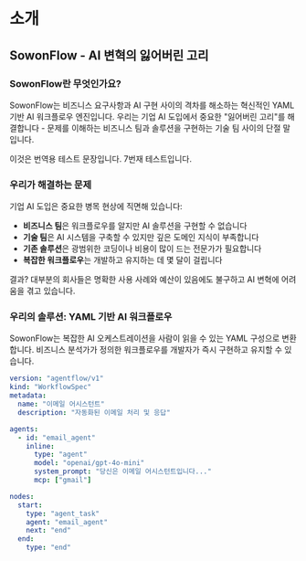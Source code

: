 # 소개

## SowonFlow - AI 변혁의 잃어버린 고리

### SowonFlow란 무엇인가요?

SowonFlow는 비즈니스 요구사항과 AI 구현 사이의 격차를 해소하는 혁신적인 YAML 기반 AI 워크플로우 엔진입니다. 우리는 기업 AI 도입에서 중요한 "잃어버린 고리"를 해결합니다 - 문제를 이해하는 비즈니스 팀과 솔루션을 구현하는 기술 팀 사이의 단절 말입니다.

이것은 번역용 테스트 문장입니다.
7번재 테스트입니다.

### 우리가 해결하는 문제

기업 AI 도입은 중요한 병목 현상에 직면해 있습니다:

* **비즈니스 팀**은 워크플로우를 알지만 AI 솔루션을 구현할 수 없습니다
* **기술 팀**은 AI 시스템을 구축할 수 있지만 깊은 도메인 지식이 부족합니다
* **기존 솔루션**은 광범위한 코딩이나 비용이 많이 드는 전문가가 필요합니다
* **복잡한 워크플로우**는 개발하고 유지하는 데 몇 달이 걸립니다

결과? 대부분의 회사들은 명확한 사용 사례와 예산이 있음에도 불구하고 AI 변혁에 어려움을 겪고 있습니다.

### 우리의 솔루션: YAML 기반 AI 워크플로우

SowonFlow는 복잡한 AI 오케스트레이션을 사람이 읽을 수 있는 YAML 구성으로 변환합니다. 비즈니스 분석가가 정의한 워크플로우를 개발자가 즉시 구현하고 유지할 수 있습니다.

```yaml
version: "agentflow/v1"
kind: "WorkflowSpec"
metadata:
  name: "이메일 어시스턴트"
  description: "자동화된 이메일 처리 및 응답"

agents:
  - id: "email_agent"
    inline:
      type: "agent"
      model: "openai/gpt-4o-mini"
      system_prompt: "당신은 이메일 어시스턴트입니다..."
      mcp: ["gmail"]

nodes:
  start:
    type: "agent_task"
    agent: "email_agent"
    next: "end"
  end:
    type: "end"
```
